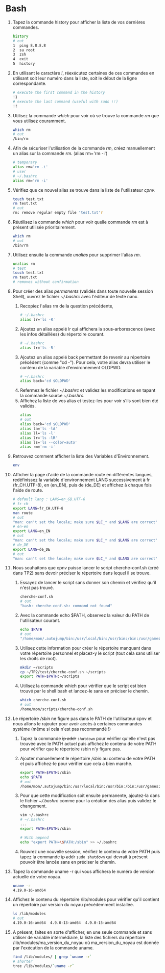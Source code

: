 # Bash

1. Tapez la commande history pour afficher la liste de vos dernières commandes.
    ```bash
    history
    # out
    1  ping 8.8.8.8
    2  su root
    3  zsh
    4  exit
    5  history
    ```
2. En utilisant le caractère _!_, réexécutez certaines de ces commandes en utilisant soit leur numéro dans la liste, soit le début de la ligne correspondante.
    ```bash
    # execute the first command in the history
    !1
    # execute the last command (useful with sudo !!)
    !!
    ```
3. Utilisez la commande _which_ pour voir où se trouve la commande _rm_ que vous utilisez couramment.
    ```bash
    which rm
    # out
    /bin/rm
    ```
4. Afin de sécuriser l'utilisation de la commande _rm_, créez manuellement un alias sur la commande _rm_. (alias rm='rm -i')
    ```bash
    # temporary
    alias rm='rm -i'
    # user
    # ~/.bashrc
    alias rm='rm -i'
    ```
5. Vérifiez que ce nouvel alias se trouve dans la liste de l'utilisateur _cpnv_.
    ```bash
    touch test.txt
    rm test.txt
    # out
    rm: remove regular empty file 'test.txt'?
    ```
6. Réutilisez la commande _which_ pour voir quelle commande _rm_ est à présent utilisée prioritairement.
    ```bash
    which rm
    # out
    /bin/rm
    ```
7. Utilisez ensuite la commande _unalias_ pour supprimer l'alias _rm_.
    ```bash
    unalias rm
    # test
    touch test.txt
    rm test.txt
    # removes without confirmation
    ```
8. Pour créer des alias _permanents_ (validés dans toute nouvelle session Shell), ouvrez le fichier _~/.bashrc_ avec l'éditeur de texte nano.
    1. Recopiez l'alias rm de la question précédente,
        ```bash
        # ~/.bashrc
        alias lr='ls -R'
        ```
    2. Ajoutez un alias appelé lr qui affichera la sous-arborescence (avec les infos détaillées) du répertoire courant.
        ```bash
        # ~/.bashrc
        alias lr='ls -R'
        ```
    3. Ajoutez un alias appelé back permettant de revenir au répertoire précédent (comme "cd -"). Pour cela, votre alias devra utiliser le contenu de la variable d'environnement OLDPWD.
        ```bash
        # ~/.bashrc
        alias back='cd $OLDPWD'
        ```
    4. Refermez le fichier _~/.bashrc_ et validez les modifications en tapant la commande source _~/.bashrc_.
    5. Affichez la liste de vos alias et testez-les pour voir s'ils sont bien été validés.
        ```bash
        alias
        # out
        alias back='cd $OLDPWD'
        alias la='ls -lA'
        alias ll='ls -l'
        alias lr='ls -lR'
        alias ls='ls --color=auto'
        alias rm='rm -i'
        ```
9. Retrouvez comment afficher la liste des Variables d'Environnement.
    ```bash
    env
    ```
10. Afficher la page d'aide de la commande route en différentes langues, redéfinissez la variable d'environnement LANG successivement à fr (fr_CH.UTF-8), en (en_EN), puis de (de_DE) et affichez à chaque fois l'aide de route.
    ```bash
    # default lang : LANG=en_GB.UTF-8
    # fr-ch
    export LANG=fr_CH.UTF-8
    man route
    # out
    "man: can't set the locale; make sure $LC_* and $LANG are correct"
    # en-en
    export LANG=en_EN
    # out
    "man: can't set the locale; make sure $LC_* and $LANG are correct"
    # de_DE
    export LANG=de_DE
    # out
    "man: can't set the locale; make sure $LC_* and $LANG are correct"
    ```
11. Nous souhaitons que cpnv puisse lancer le script cherche-conf.sh (créé dans TP2) sans devoir préciser le répertoire dans lequel il se trouve.
    1. Essayez de lancer le script sans donner son chemin et vérifiez qu'il n'est pas trouvé.
        ```bash
        cherche-conf.sh
        # out
        "bash: cherche-conf.sh: command not found"
        ```
    2. Avec la commande echo $PATH, observez la valeur du PATH de l'utilisateur courant.
        ```bash
        echo $PATH
        # out
        "/home/mon/.autojump/bin:/usr/local/bin:/usr/bin:/bin:/usr/games"
        ```
    3. Utilisez cette information pour créer le répertoire manquant dans votre répertoire personnel et placez-y le script (tout cela sans utiliser les droits de root).
        ```bash
        mkdir ~/scripts
        cp ~/TP2/test/cherche-conf.sh ~/scripts
        export PATH=$PATH:~/scripts
        ```
    4. Utilisez la commande which pour vérifier que le script est bien trouvé par le shell bash et lancez-le sans en préciser le chemin.
        ```bash
        which cherche-conf.sh
        # out
        /home/mon/scripts/cherche-conf.sh
        ```
12. Le répertoire _/sbin_ ne figure pas dans le PATH de l'utilisateur cpnv et nous allons le rajouter pour avoir accès à certaines commandes système (même si cela n'est pas recommandé !)

    1. Tapez la commande ~~ip addr~~ `shutdown` pour vérifier qu'elle n'est pas trouvée avec le PATH actuel puis affichez le contenu de votre PATH pour vérifier que le répertoire /sbin n'y figure pas.
    2. Ajouter manuellement le répertoire _/sbin_ au contenu de votre PATH et puis affichez-le pour vérifier que cela a bien marché.
        ```bash
        export PATH=$PATH:/sbin
        echo $PATH
        # out
        /home/mon/.autojump/bin:/usr/local/bin:/usr/bin:/bin:/usr/games:/home/mon/scripts:/sbin
        ```
    3. Pour que cette modification soit ensuite permanente, ajoutez-la dans le fichier _~/.bashrc_ comme pour la création des alias puis validez le changement.

        ```bash
        vim ~/.bashrc
        # ~/.bashrc
        ...
        export PATH=$PATH:/sbin

        # With append
        echo "export PATH=\$PATH:/sbin" >> ~/.bashrc
        ```

    4. Rouvrez une nouvelle session, vérifiez le contenu de votre PATH puis tapez la commande ~~ip addr~~ `sudo shutdown` qui devrait à présent pouvoir être lancée sans en préciser le chemin.

13. Tapez la commande uname -r qui vous affichera le numéro de version actuelle de votre noyau.

    ```bash
    uname -r
    4.19.0-16-amd64
    ```

14. Affichez le contenu du répertoire /lib/modules pour vérifier qu'il contient un répertoire par version du noyau précédemment installée.
    ```bash
    ls /lib/modules
    # out
    4.19.0-16-amd64  4.9.0-13-amd64  4.9.0-15-amd64
    ```
15. A présent, faites en sorte d'afficher, en une seule commande et sans utiliser de variable intermédiaire, la liste des fichiers du répertoire /lib/modules/ma_version_du_noyau où ma_version_du_noyau est donnée par l'exécution de la commande uname.
    ```bash
    find /lib/modules/ | grep `uname -r`
    # shorter
    tree /lib/modules/`uname -r`
    ```
